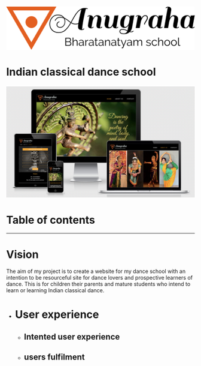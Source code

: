 ![logo](/readme-images/dance-logo.png)
# Indian classical dance school
![responsive](/readme-images/Responsive.png)
# Table of contents
______
# Vision
The aim of my project is to create a website for my dance school with an intention to be resourceful site for dance lovers and prospective learners of dance. This is for children their parents and mature students who intend to learn or learning Indian classical dance.
- # User experience

    - ## Intented user experience
    - ## users fulfilment

